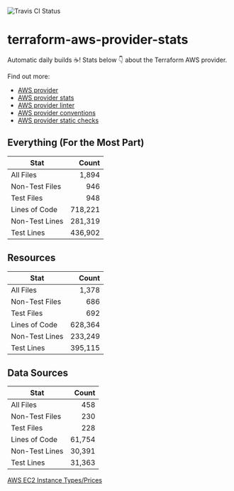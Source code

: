 ![Travis CI Status](https://travis-ci.org/YakDriver/terraform-aws-provider-stats.svg?branch=main)
# terraform-aws-provider-stats

Automatic daily builds :coffee:! Stats below :point_down: about the Terraform AWS provider.

Find out more:
* [AWS provider](https://github.com/terraform-providers/terraform-provider-aws)
* [AWS provider stats](https://github.com/YakDriver/terraform-aws-provider-stats)
* [AWS provider linter](https://github.com/terraform-providers/terraform-provider-aws/tree/master/awsproviderlint)
* [AWS provider conventions](https://github.com/YakDriver/terraform-aws-conventions)
* [AWS provider static checks](https://github.com/YakDriver/terraform-aws-provider-static-checks)



## Everything (For the Most Part)

|  Stat  |  Count  |
| ------------- | -------------: |
|  All Files  |  1,894  |
|  Non-Test Files  |  946  |
|  Test Files  |  948  |
|  Lines of Code  |  718,221  |
|  Non-Test Lines  |  281,319  |
|  Test Lines  |  436,902  |



## Resources

|  Stat  |  Count  |
| ------------- | -------------: |
|  All Files  |  1,378  |
|  Non-Test Files  |  686  |
|  Test Files  |  692  |
|  Lines of Code  |  628,364  |
|  Non-Test Lines  |  233,249  |
|  Test Lines  |  395,115  |



## Data Sources

|  Stat  |  Count  |
| ------------- | -------------: |
|  All Files  |  458  |
|  Non-Test Files  |  230  |
|  Test Files  |  228  |
|  Lines of Code  |  61,754  |
|  Non-Test Lines  |  30,391  |
|  Test Lines  |  31,363  |




[AWS EC2 Instance Types/Prices](https://github.com/YakDriver/aws-ec2-instance-types)
